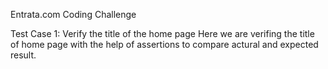 Entrata.com Coding Challenge

 Test Case 1: Verify the title of the home page
Here  we are verifing the title of home page with the  help of assertions to compare actural and expected result.

